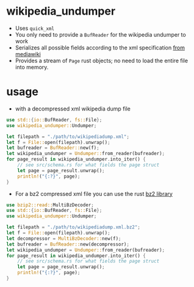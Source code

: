 # wikipedia_undumper
* Uses `quick_xml`
* You only need to provide a `BufReader` for the wikipedia undumper to work
* Serializes all possible fields according to the xml specification [from mediawiki](https://www.mediawiki.org/xml/export-0.10.xsd)
* Provides a stream of `Page` rust objects; no need to load the entire file into memory.

# usage

* with a decompressed xml wikipedia dump file

```rust
use std::{io::BufReader, fs::File};
use wikipedia_undumper::Undumper;

let filepath = "./path/to/wikipediadump.xml";
let f = File::open(filepath).unwrap();
let bufreader = BufReader::new(f);
let wikipedia_undumper = Undumper::from_reader(bufreader);
for page_result in wikipedia_undumper.into_iter() {
    // see src/schema.rs for what fields the page struct 
    let page = page_result.unwrap();
    println!("{:?}", page);
}
```

* For a bz2 compressed xml file you can use the rust [bz2 library](https://docs.rs/bzip2/latest/bzip2/)


```rust
use bzip2::read::MultiBzDecoder;
use std::{io::BufReader, fs::File};
use wikipedia_undumper::Undumper;

let filepath = "./path/to/wikipediadump.xml.bz2";
let f = File::open(filepath).unwrap();
let decompressor = MultiBzDecoder::new(f);
let bufreader = BufReader::new(decompressor);
let wikipedia_undumper = Undumper::from_reader(bufreader);
for page_result in wikipedia_undumper.into_iter() {
    // see src/schema.rs for what fields the page struct 
    let page = page_result.unwrap();
    println!("{:?}", page);
}
```
